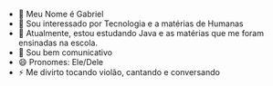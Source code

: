 - 👋 Meu Nome é Gabriel
- 👀 Sou interessado por Tecnologia e a matérias de Humanas
- 🌱 Atualmente, estou estudando Java e as matérias que me foram ensinadas na escola.
- 💞️ Sou bem comunicativo
- 😄 Pronomes: Ele/Dele
- ⚡ Me divirto tocando violão, cantando e conversando
